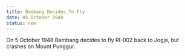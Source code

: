 ```yaml
---
title: Bambang Decides To Fly
date: 05 October 1948 
status: new
---
```


On 5 October 1948 Bambang decides to fly RI-002 back to Jogja, but
crashes on Mount Punggur.
